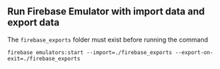 ## Run Firebase Emulator with import data and export data

The `firebase_exports` folder must exist before running the command

`firebase emulators:start --import=./firebase_exports --export-on-exit=./firebase_exports`
